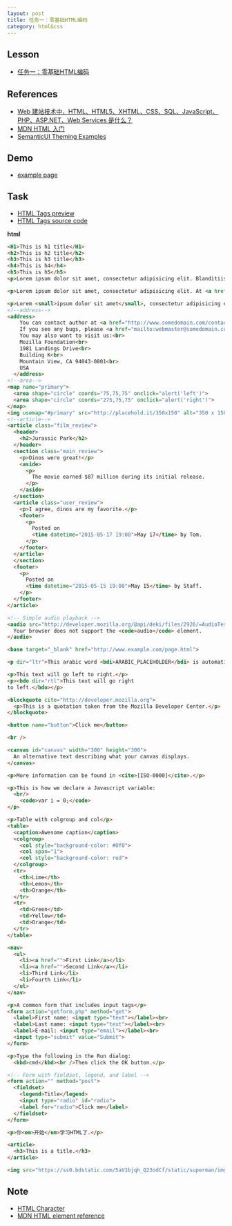 ```yaml
---
layout: post
title: 任务一：零基础HTML编码
category: html&css
---
```


## Lesson

* [任务一：零基础HTML编码](http://ife.baidu.com/course/detail/id/90)

## References

* [Web 建站技术中，HTML、HTML5、XHTML、CSS、SQL、JavaScript、PHP、ASP.NET、Web Services 是什么？](https://www.zhihu.com/question/22689579)
* [MDN HTML 入门](https://developer.mozilla.org/zh-CN/docs/Web/Guide/HTML/Introduction)
* [SemanticUI Theming Examples](http://semantic-ui.com/examples/theming.html)

## Demo

* [example page](/ife2017/example)

## Task

* [HTML Tags preview](https://codepen.io/discountry/pen/mWyXQx?editors=1000)
* [HTML Tags source code](https://github.com/discountry/my-baidu-ife/blob/master/codes/html&css/1-html-tags.html)

**html**

```html
<H1>This is h1 title</H1>
<h2>This is h2 title</h2>
<h3>This is h3 title</h3>
<h4>This is h4</h4>
<h5>This is h5</h5>
<p>Lorem ipsum dolor sit amet, consectetur adipisicing elit. Blanditiis, repellat earum similique sunt, facilis eos, neque vitae aut magnam, eius saepe culpa aliquid iure soluta expedita amet incidunt tempora! Quasi.</p>

<p>Lorem ipsum dolor sit amet, consectetur adipisicing elit. At <a href="">perspiciatis</a> eveniet, doloribus odit hic magni <b>excepturi</b> harum nam sint error quos <strong>reprehenderit</strong> tempora! Maxime, quod, consequuntur. <i>Minus eius et aliquid!</i></p>

<p>Lorem <small>ipsum dolor sit amet</small>, consectetur adipisicing elit. Quia, similique. Esse dolor placeat <em>quisquam ut temporibus voluptatum</em>, doloribus expedita, saepe provident architecto iusto beatae obcaecati modi cum excepturi. <abbr title="attribute">Est, esse.</abbr></p>
<!--address-->
<address>
    You can contact author at <a href="http://www.somedomain.com/contact">www.somedomain.com</a>.<br>
    If you see any bugs, please <a href="mailto:webmaster@somedomain.com">contact webmaster</a>.<br>
    You may also want to visit us:<br>
    Mozilla Foundation<br>
    1981 Landings Drive<br>
    Building K<br>
    Mountain View, CA 94043-0801<br>
    USA
  </address>
<!--area-->
<map name="primary">
  <area shape="circle" coords="75,75,75" onclick="alert('left')">
  <area shape="circle" coords="275,75,75" onclick="alert('right')">
</map>
<img usemap="#primary" src="http://placehold.it/350x150" alt="350 x 150 pic">
<!--article-->
<article class="film_review">
  <header>
    <h2>Jurassic Park</h2>
  </header>
  <section class="main_review">
    <p>Dinos were great!</p>
    <aside>
      <p>
        The movie earned $87 million during its initial release.
      </p>
    </aside>
  </section>
  <article class="user_review">
    <p>I agree, dinos are my favorite.</p>
    <footer>
      <p>
        Posted on
        <time datetime="2015-05-17 19:00">May 17</time> by Tom.
      </p>
    </footer>
  </article>
  </section>
  <footer>
    <p>
      Posted on
      <time datetime="2015-05-15 19:00">May 15</time> by Staff.
    </p>
  </footer>
</article>

<!-- Simple audio playback -->
<audio src="http://developer.mozilla.org/@api/deki/files/2926/=AudioTest_(1).ogg" controls="controls">
  Your browser does not support the <code>audio</code> element.
</audio>

<base target="_blank" href="http://www.example.com/page.html">

<p dir="ltr">This arabic word <bdi>ARABIC_PLACEHOLDER</bdi> is automatically displayed right-to-left.</p>

<p>This text will go left to right.</p>
<p><bdo dir="rtl">This text will go right
to left.</bdo></p>

<blockquote cite="http://developer.mozilla.org">
  <p>This is a quotation taken from the Mozilla Developer Center.</p>
</blockquote>

<button name="button">Click me</button>

<br />

<canvas id="canvas" width="300" height="300">
  An alternative text describing what your canvas displays.
</canvas>

<p>More information can be found in <cite>[ISO-0000]</cite>.</p>

<p>This is how we declare a Javascript variable:
  <br/>
    <code>var i = 0;</code>
</p>

<p>Table with colgroup and col</p>
<table>
  <caption>Awesome caption</caption>
  <colgroup>
    <col style="background-color: #0f0">
    <col span="1">
    <col style="background-color: red">
  </colgroup>
  <tr>
    <th>Lime</th>
    <th>Lemon</th>
    <th>Orange</th>
  </tr>
  <tr>
    <td>Green</td>
    <td>Yellow</td>
    <td>Orange</td>
  </tr>
</table>

<nav>
  <ul>
    <li><a href="">First Link</a></li>
    <li><a href="">Second Link</a></li>
    <li>Third Link</li>
    <li>Fourth Link</li>
  </ul>
</nav>

<p>A common form that includes input tags</p>
<form action="getform.php" method="get">
  <label>First name: <input type="text"></label><br>
  <label>Last name: <input type="text"></label><br>
  <label>E-mail: <input type="email"></label><br>
  <input type="submit" value="Submit">
</form>

<p>Type the following in the Run dialog:
  <kbd>cmd</kbd><br />Then click the OK button.</p>

<!-- Form with fieldset, legend, and label -->
<form action="" method="post">
  <fieldset>
    <legend>Title</legend>
    <input type="radio" id="radio">
    <label for="radio">Click me</label>
  </fieldset>
</form>

<p>你<em>开始</em>学习HTML了.</p>

<article>
  <h3>This is a title.</h3>
</article>

<img src="https://ss0.bdstatic.com/5aV1bjqh_Q23odCf/static/superman/img/logo/bd_logo1_31bdc765.png" alt="" />
```

## Note

* [HTML Character](https://www.w3.org/TR/2011/WD-html5-20110113/named-character-references.html)
* [MDN HTML element reference](https://developer.mozilla.org/en-US/docs/Web/HTML/Element)

